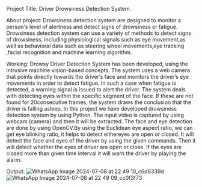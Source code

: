 Project Title: Driver Drowsiness Detection System.

About project: Drowsiness detection system are designed to monitor a person's level of alertness and detect signs of drowsiness or fatigue.
               Drowsiness detection system can use a variety of methods to detect signs of drowsiness, including physiological signals such
               as eye movement,as well as behavioral data such as steering wheel movements,eye tracking ,facial recognition and machine 
               learning algorithm.
               
Working: Drowsy Driver Detection System has been developed, using the intrusive machine vision-based
         concepts. The system uses a web camera that points directly towards the driver’s face and monitors 
         the driver’s eye movements in order to detect fatigue. In such a case when fatigue is detected, a 
         warning signal is issued to alert the driver. The system deals with detecting eyes within the specific 
         segment of the face. If these are not found for 20consecutive frames, the system draws the
         conclusion that the driver is falling asleep. In this project we have developed drowsiness detection 
         system by using Python. The input video is captured by using webcam (camera) and then it will be 
         extracted. The face and eye detection are done by using OpenCV.By using the Euclidean eye aspect 
         ratio, we can get eye blinking ratio, it helps to detect eithereyes are open or closed. It will detect the 
         face and eyes of the driver by using the given commands. Then it will detect whether the eyes of 
         driver are open or close. If the eyes are closed more than given time interval it will warn the driver 
         by playing the alarm.
         
Output:
       ![WhatsApp Image 2024-07-08 at 22 49 10_c6d6339d](https://github.com/user-attachments/assets/89a7f57b-39c3-47a2-aaff-d1262cbe004e)
       ![WhatsApp Image 2024-07-08 at 22 49 09_cc0f3f73](https://github.com/user-attachments/assets/196a5eb5-3018-420a-a674-1b0a2d77436e)


               
